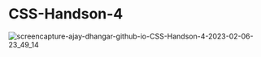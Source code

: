 # CSS-Handson-4

![screencapture-ajay-dhangar-github-io-CSS-Handson-4-2023-02-06-23_49_14](https://user-images.githubusercontent.com/99037494/217053365-98279ca3-6434-46ba-8f39-e718acaab4cd.png)
